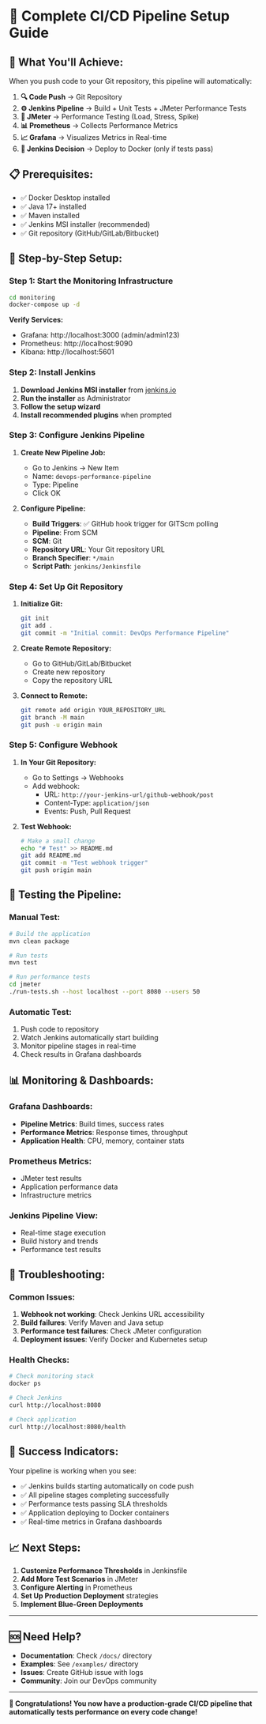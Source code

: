 # 🚀 **Complete CI/CD Pipeline Setup Guide**

## 🎯 **What You'll Achieve:**

When you push code to your Git repository, this pipeline will automatically:

1. **🔍 Code Push** → Git Repository
2. **⚙️ Jenkins Pipeline** → Build + Unit Tests + JMeter Performance Tests
3. **🧪 JMeter** → Performance Testing (Load, Stress, Spike)
4. **📊 Prometheus** → Collects Performance Metrics
5. **📈 Grafana** → Visualizes Metrics in Real-time
6. **🚀 Jenkins Decision** → Deploy to Docker (only if tests pass)

## 📋 **Prerequisites:**

- ✅ Docker Desktop installed
- ✅ Java 17+ installed
- ✅ Maven installed
- ✅ Jenkins MSI installer (recommended)
- ✅ Git repository (GitHub/GitLab/Bitbucket)

## 🚀 **Step-by-Step Setup:**

### **Step 1: Start the Monitoring Infrastructure**

```bash
cd monitoring
docker-compose up -d
```

**Verify Services:**
- Grafana: http://localhost:3000 (admin/admin123)
- Prometheus: http://localhost:9090
- Kibana: http://localhost:5601

### **Step 2: Install Jenkins**

1. **Download Jenkins MSI installer** from [jenkins.io](https://jenkins.io)
2. **Run the installer** as Administrator
3. **Follow the setup wizard**
4. **Install recommended plugins** when prompted

### **Step 3: Configure Jenkins Pipeline**

1. **Create New Pipeline Job:**
   - Go to Jenkins → New Item
   - Name: `devops-performance-pipeline`
   - Type: Pipeline
   - Click OK

2. **Configure Pipeline:**
   - **Build Triggers**: ✅ GitHub hook trigger for GITScm polling
   - **Pipeline**: From SCM
   - **SCM**: Git
   - **Repository URL**: Your Git repository URL
   - **Branch Specifier**: `*/main`
   - **Script Path**: `jenkins/Jenkinsfile`

### **Step 4: Set Up Git Repository**

1. **Initialize Git:**
   ```bash
   git init
   git add .
   git commit -m "Initial commit: DevOps Performance Pipeline"
   ```

2. **Create Remote Repository:**
   - Go to GitHub/GitLab/Bitbucket
   - Create new repository
   - Copy the repository URL

3. **Connect to Remote:**
   ```bash
   git remote add origin YOUR_REPOSITORY_URL
   git branch -M main
   git push -u origin main
   ```

### **Step 5: Configure Webhook**

1. **In Your Git Repository:**
   - Go to Settings → Webhooks
   - Add webhook:
     - URL: `http://your-jenkins-url/github-webhook/post`
     - Content-Type: `application/json`
     - Events: Push, Pull Request

2. **Test Webhook:**
   ```bash
   # Make a small change
   echo "# Test" >> README.md
   git add README.md
   git commit -m "Test webhook trigger"
   git push origin main
   ```

## 🧪 **Testing the Pipeline:**

### **Manual Test:**
```bash
# Build the application
mvn clean package

# Run tests
mvn test

# Run performance tests
cd jmeter
./run-tests.sh --host localhost --port 8080 --users 50
```

### **Automatic Test:**
1. Push code to repository
2. Watch Jenkins automatically start building
3. Monitor pipeline stages in real-time
4. Check results in Grafana dashboards

## 📊 **Monitoring & Dashboards:**

### **Grafana Dashboards:**
- **Pipeline Metrics**: Build times, success rates
- **Performance Metrics**: Response times, throughput
- **Application Health**: CPU, memory, container stats

### **Prometheus Metrics:**
- JMeter test results
- Application performance data
- Infrastructure metrics

### **Jenkins Pipeline View:**
- Real-time stage execution
- Build history and trends
- Performance test results

## 🔧 **Troubleshooting:**

### **Common Issues:**
1. **Webhook not working**: Check Jenkins URL accessibility
2. **Build failures**: Verify Maven and Java setup
3. **Performance test failures**: Check JMeter configuration
4. **Deployment issues**: Verify Docker and Kubernetes setup

### **Health Checks:**
```bash
# Check monitoring stack
docker ps

# Check Jenkins
curl http://localhost:8080

# Check application
curl http://localhost:8080/health
```

## 🎉 **Success Indicators:**

Your pipeline is working when you see:
- ✅ Jenkins builds starting automatically on code push
- ✅ All pipeline stages completing successfully
- ✅ Performance tests passing SLA thresholds
- ✅ Application deploying to Docker containers
- ✅ Real-time metrics in Grafana dashboards

## 📈 **Next Steps:**

1. **Customize Performance Thresholds** in Jenkinsfile
2. **Add More Test Scenarios** in JMeter
3. **Configure Alerting** in Prometheus
4. **Set Up Production Deployment** strategies
5. **Implement Blue-Green Deployments**

---

## 🆘 **Need Help?**

- **Documentation**: Check `/docs/` directory
- **Examples**: See `/examples/` directory
- **Issues**: Create GitHub issue with logs
- **Community**: Join our DevOps community

---

**🎉 Congratulations! You now have a production-grade CI/CD pipeline that automatically tests performance on every code change!**
